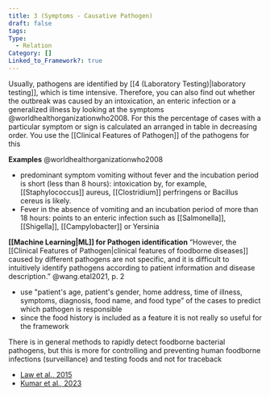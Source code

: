 ```yaml
---
title: 3 (Symptoms - Causative Pathogen)
draft: false
tags: 
Type:
  - Relation
Category: []
Linked_to_Framework?: true
---
```

Usually, pathogens are identified by [[4 (Laboratory Testing)|laboratory testing]], which is time intensive. Therefore, you can also find out whether the outbreak was caused by an intoxication, an enteric infection or a generalized illness by looking at the symptoms @worldhealthorganizationwho2008. For this the percentage of cases with a particular symptom or sign is calculated an arranged in  table in decreasing order. You use the [[Clinical Features of Pathogen]] of the pathogens for this 

**Examples** @worldhealthorganizationwho2008
- predominant symptom vomiting without fever and the incubation period is short (less than 8 hours):
  intoxication by, for example, [[Staphylococcus]] aureus, [[Clostridium]] perfringens or Bacillus cereus is likely.
- Fever in the absence of vomiting and an incubation period of more than 18 hours:
  points to an enteric infection such as [[Salmonella]], [[Shigella]], [[Campylobacter]] or Yersinia 

**[[Machine Learning|ML]] for Pathogen identification**
“However, the [[Clinical Features of Pathogen|clinical features of foodborne diseases]] caused by different pathogens are not specific, and it is difficult to intuitively identify pathogens according to patient information and disease description.” @wang.etal2021, p. 2
- use "patient's age, patient's gender, home address, time of illness, symptoms, diagnosis, food name, and food type” of the cases to predict which pathogen is responsible
- since the food history is included as a feature it is not really so useful for the framework

There is in general methods to rapidly detect foodborne bacterial pathogens, but this is more for controlling and preventing human foodborne infections (surveillance) and testing foods and not for traceback
- [Law et al., 2015](https://www.ncbi.nlm.nih.gov/pmc/articles/PMC4290631/)
- [Kumar et al., 2023](https://link.springer.com/content/pdf/10.1007/s11831-023-09991-0.pdf)

